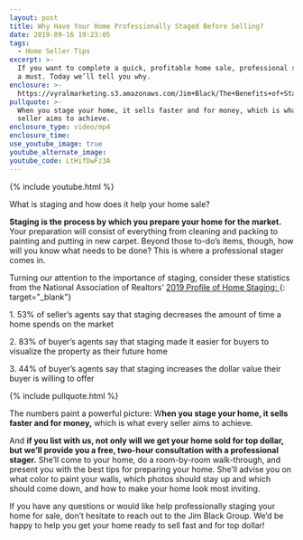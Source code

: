 ```yaml
---
layout: post
title: Why Have Your Home Professionally Staged Before Selling?
date: 2019-09-16 19:23:05
tags:
  - Home Seller Tips
excerpt: >-
  If you want to complete a quick, profitable home sale, professional staging is
  a must. Today we’ll tell you why.
enclosure: >-
  https://vyralmarketing.s3.amazonaws.com/Jim+Black/The+Benefits+of+Staging+A+Home+-Worcester+Real+Estate+Agent.mp4
pullquote: >-
  When you stage your home, it sells faster and for money, which is what every
  seller aims to achieve.
enclosure_type: video/mp4
enclosure_time:
use_youtube_image: true
youtube_alternate_image:
youtube_code: LtHifDwFz3A
---
```


{% include youtube.html %}

What is staging and how does it help your home sale?&nbsp;

**Staging is the process by which you prepare your home for the market.** Your preparation will consist of everything from cleaning and packing to painting and putting in new carpet. Beyond those to-do’s items, though, how will you know what needs to be done? This is where a professional stager comes in.&nbsp;

Turning our attention to the importance of staging, consider these statistics from the National Association of Realtors’ [2019 Profile of Home Staging:&nbsp;](https://www.nar.realtor/research-and-statistics/research-reports/profile-of-home-staging){: target="_blank"}

1\. 53% of seller’s agents say that staging decreases the amount of time a home spends on the market

2\. 83% of buyer’s agents say that staging made it easier for buyers to visualize the property as their future home&nbsp;

3\. 44% of buyer’s agents say that staging increases the dollar value their buyer is willing to offer&nbsp;

{% include pullquote.html %}

The numbers paint a powerful picture: W**hen you stage your home, it sells faster and for money,** which is what every seller aims to achieve.&nbsp;

And **if you list with us, not only will we get your home sold for top dollar, but we’ll provide you a free, two-hour consultation with a professional stager.** She’ll come to your home, do a room-by-room walk-through, and present you with the best tips for preparing your home. She’ll advise you on what color to paint your walls, which photos should stay up and which should come down, and how to make your home look most inviting.&nbsp;

If you have any questions or would like help professionally staging your home for sale, don’t hesitate to reach out to the Jim Black Group. We’d be happy to help you get your home ready to sell fast and for top dollar\!&nbsp;<br>&nbsp;

&nbsp;